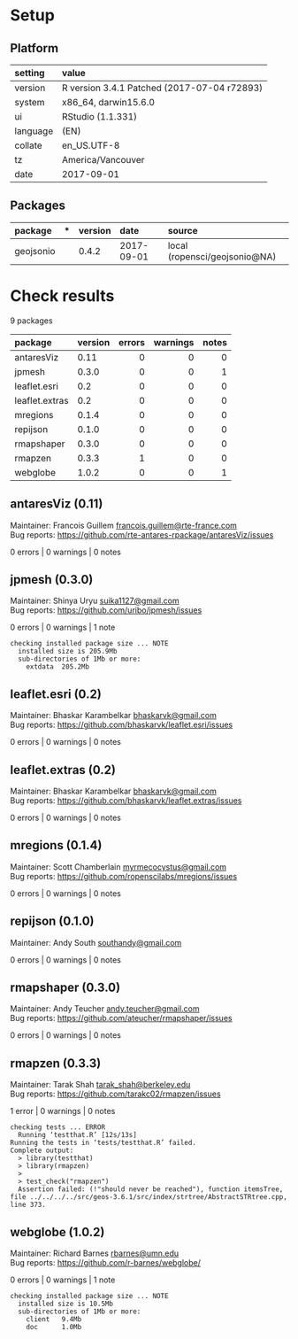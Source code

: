 # Setup

## Platform

|setting  |value                                       |
|:--------|:-------------------------------------------|
|version  |R version 3.4.1 Patched (2017-07-04 r72893) |
|system   |x86_64, darwin15.6.0                        |
|ui       |RStudio (1.1.331)                           |
|language |(EN)                                        |
|collate  |en_US.UTF-8                                 |
|tz       |America/Vancouver                           |
|date     |2017-09-01                                  |

## Packages

|package   |*  |version |date       |source                        |
|:---------|:--|:-------|:----------|:-----------------------------|
|geojsonio |   |0.4.2   |2017-09-01 |local (ropensci/geojsonio@NA) |

# Check results

9 packages

|package        |version | errors| warnings| notes|
|:--------------|:-------|------:|--------:|-----:|
|antaresViz     |0.11    |      0|        0|     0|
|jpmesh         |0.3.0   |      0|        0|     1|
|leaflet.esri   |0.2     |      0|        0|     0|
|leaflet.extras |0.2     |      0|        0|     0|
|mregions       |0.1.4   |      0|        0|     0|
|repijson       |0.1.0   |      0|        0|     0|
|rmapshaper     |0.3.0   |      0|        0|     0|
|rmapzen        |0.3.3   |      1|        0|     0|
|webglobe       |1.0.2   |      0|        0|     1|

## antaresViz (0.11)
Maintainer: Francois Guillem <francois.guillem@rte-france.com>  
Bug reports: https://github.com/rte-antares-rpackage/antaresViz/issues

0 errors | 0 warnings | 0 notes

## jpmesh (0.3.0)
Maintainer: Shinya Uryu <suika1127@gmail.com>  
Bug reports: https://github.com/uribo/jpmesh/issues

0 errors | 0 warnings | 1 note 

```
checking installed package size ... NOTE
  installed size is 205.9Mb
  sub-directories of 1Mb or more:
    extdata  205.2Mb
```

## leaflet.esri (0.2)
Maintainer: Bhaskar Karambelkar <bhaskarvk@gmail.com>  
Bug reports: https://github.com/bhaskarvk/leaflet.esri/issues

0 errors | 0 warnings | 0 notes

## leaflet.extras (0.2)
Maintainer: Bhaskar Karambelkar <bhaskarvk@gmail.com>  
Bug reports: https://github.com/bhaskarvk/leaflet.extras/issues

0 errors | 0 warnings | 0 notes

## mregions (0.1.4)
Maintainer: Scott Chamberlain <myrmecocystus@gmail.com>  
Bug reports: https://github.com/ropenscilabs/mregions/issues

0 errors | 0 warnings | 0 notes

## repijson (0.1.0)
Maintainer: Andy South <southandy@gmail.com>

0 errors | 0 warnings | 0 notes

## rmapshaper (0.3.0)
Maintainer: Andy Teucher <andy.teucher@gmail.com>  
Bug reports: https://github.com/ateucher/rmapshaper/issues

0 errors | 0 warnings | 0 notes

## rmapzen (0.3.3)
Maintainer: Tarak Shah <tarak_shah@berkeley.edu>  
Bug reports: https://github.com/tarakc02/rmapzen/issues

1 error  | 0 warnings | 0 notes

```
checking tests ... ERROR
  Running ‘testthat.R’ [12s/13s]
Running the tests in ‘tests/testthat.R’ failed.
Complete output:
  > library(testthat)
  > library(rmapzen)
  > 
  > test_check("rmapzen")
  Assertion failed: (!"should never be reached"), function itemsTree, file ../../../../src/geos-3.6.1/src/index/strtree/AbstractSTRtree.cpp, line 373.
```

## webglobe (1.0.2)
Maintainer: Richard Barnes <rbarnes@umn.edu>  
Bug reports: https://github.com/r-barnes/webglobe/

0 errors | 0 warnings | 1 note 

```
checking installed package size ... NOTE
  installed size is 10.5Mb
  sub-directories of 1Mb or more:
    client   9.4Mb
    doc      1.0Mb
```

